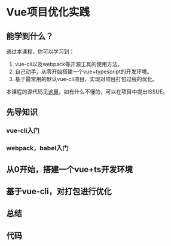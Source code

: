 # Vue项目优化实践

## 能学到什么？

通过本课程，你可以学习到：

1. vue-cli以及webpack等开源工具的使用方法。
2. 自己动手，从零开始搭建一个vue+typescript的开发环境。
3. 基于最常用的默认vue-cli项目，实现对项目打包过程的优化。

本课程的源代码见[这里]()，如有什么不懂的，可以在项目中提出ISSUE。

## 先导知识

### vue-cli入门

### webpack，babel入门

## 从0开始，搭建一个vue+ts开发环境

## 基于vue-cli，对打包进行优化

## 总结

## 代码